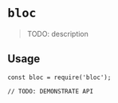 # `bloc`

> TODO: description

## Usage

```
const bloc = require('bloc');

// TODO: DEMONSTRATE API
```
